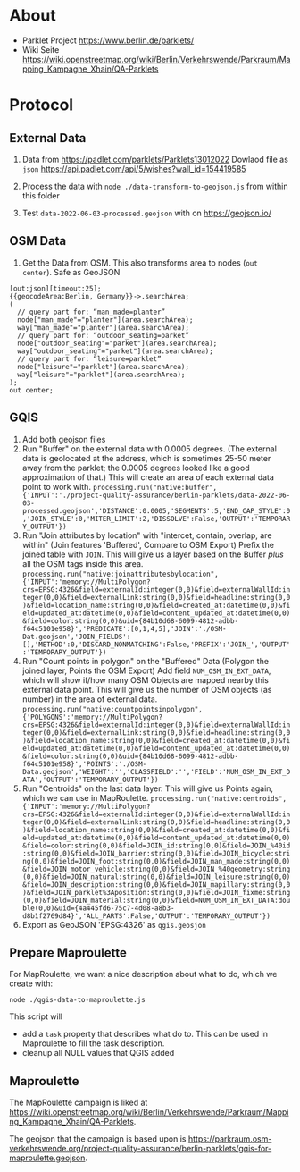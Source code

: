 # About

- Parklet Project https://www.berlin.de/parklets/
- Wiki Seite https://wiki.openstreetmap.org/wiki/Berlin/Verkehrswende/Parkraum/Mapping_Kampagne_Xhain/QA-Parklets

# Protocol

## External Data

1. Data from https://padlet.com/parklets/Parklets13012022
   Dowlaod file as `json` https://api.padlet.com/api/5/wishes?wall_id=154419585

2. Process the data with `node ./data-transform-to-geojson.js` from within this folder

3. Test `data-2022-06-03-processed.geojson` with on https://geojson.io/

## OSM Data

1. Get the Data from OSM. This also transforms area to nodes (`out center`).
   Safe as GeoJSON

```
[out:json][timeout:25];
{{geocodeArea:Berlin, Germany}}->.searchArea;
(
  // query part for: “man_made=planter”
  node["man_made"="planter"](area.searchArea);
  way["man_made"="planter"](area.searchArea);
  // query part for: “outdoor_seating=parket”
  node["outdoor_seating"="parket"](area.searchArea);
  way["outdoor_seating"="parket"](area.searchArea);
  // query part for: “leisure=parklet”
  node["leisure"="parklet"](area.searchArea);
  way["leisure"="parklet"](area.searchArea);
);
out center;
```

## GQIS

1. Add both geojson files
1. Run "Buffer" on the external data with 0.0005 degrees.
   (The external data is geolocated at the address, which is sometimes 25-50 meter away from the parklet; the 0.0005 degrees looked like a good approximation of that.)
   This will create an area of each external data point to work with.
   `processing.run("native:buffer", {'INPUT':'./project-quality-assurance/berlin-parklets/data-2022-06-03-processed.geojson','DISTANCE':0.0005,'SEGMENTS':5,'END_CAP_STYLE':0,'JOIN_STYLE':0,'MITER_LIMIT':2,'DISSOLVE':False,'OUTPUT':'TEMPORARY_OUTPUT'})`
1. Run "Join attributes by location" with "intercet, contain, overlap, are within" (Join features 'Buffered', Compare to OSM Export)
   Prefix the joined table with `JOIN`.
   This will give us a layer based on the Buffer _plus_ all the OSM tags inside this area.
   `processing.run("native:joinattributesbylocation", {'INPUT':'memory://MultiPolygon?crs=EPSG:4326&field=externalId:integer(0,0)&field=externalWallId:integer(0,0)&field=externalLink:string(0,0)&field=headline:string(0,0)&field=location_name:string(0,0)&field=created_at:datetime(0,0)&field=updated_at:datetime(0,0)&field=content_updated_at:datetime(0,0)&field=color:string(0,0)&uid={84b10d68-6099-4812-adbb-f64c5101e958}','PREDICATE':[0,1,4,5],'JOIN':'./OSM-Dat.geojson','JOIN_FIELDS':[],'METHOD':0,'DISCARD_NONMATCHING':False,'PREFIX':'JOIN_','OUTPUT':'TEMPORARY_OUTPUT'})`
1. Run "Count points in polygon" on the "Buffered" Data (Polygon the joined layer, Points the OSM Export)
   Add field `NUM_OSM_IN_EXT_DATA`, which will show if/how many OSM Objects are mapped nearby this external data point.
   This will give us the number of OSM objects (as number) in the area of external data.
   `processing.run("native:countpointsinpolygon", {'POLYGONS':'memory://MultiPolygon?crs=EPSG:4326&field=externalId:integer(0,0)&field=externalWallId:integer(0,0)&field=externalLink:string(0,0)&field=headline:string(0,0)&field=location_name:string(0,0)&field=created_at:datetime(0,0)&field=updated_at:datetime(0,0)&field=content_updated_at:datetime(0,0)&field=color:string(0,0)&uid={84b10d68-6099-4812-adbb-f64c5101e958}','POINTS':'./OSM-Data.geojson','WEIGHT':'','CLASSFIELD':'','FIELD':'NUM_OSM_IN_EXT_DATA','OUTPUT':'TEMPORARY_OUTPUT'})`
1. Run "Centroids" on the last data layer.
   This will give us Points again, which we can use in MapRoulette.
   `processing.run("native:centroids", {'INPUT':'memory://MultiPolygon?crs=EPSG:4326&field=externalId:integer(0,0)&field=externalWallId:integer(0,0)&field=externalLink:string(0,0)&field=headline:string(0,0)&field=location_name:string(0,0)&field=created_at:datetime(0,0)&field=updated_at:datetime(0,0)&field=content_updated_at:datetime(0,0)&field=color:string(0,0)&field=JOIN_id:string(0,0)&field=JOIN_%40id:string(0,0)&field=JOIN_barrier:string(0,0)&field=JOIN_bicycle:string(0,0)&field=JOIN_foot:string(0,0)&field=JOIN_man_made:string(0,0)&field=JOIN_motor_vehicle:string(0,0)&field=JOIN_%40geometry:string(0,0)&field=JOIN_natural:string(0,0)&field=JOIN_leisure:string(0,0)&field=JOIN_description:string(0,0)&field=JOIN_mapillary:string(0,0)&field=JOIN_parklet%3Aposition:string(0,0)&field=JOIN_fixme:string(0,0)&field=JOIN_material:string(0,0)&field=NUM_OSM_IN_EXT_DATA:double(0,0)&uid={4a445fd6-75c7-4d08-a8b3-d8b1f2769d84}','ALL_PARTS':False,'OUTPUT':'TEMPORARY_OUTPUT'})`
1. Export as GeoJSON 'EPSG:4326' as `qgis.geosjon`

## Prepare Maproulette

For MapRoulette, we want a nice description about what to do, which we create with:

`node ./qgis-data-to-maproulette.js`

This script will

- add a `task` property that describes what do to. This can be used in Maproulette to fill the task description.
- cleanup all NULL values that QGIS added

## Maproulette

The MapRoulette campaign is liked at https://wiki.openstreetmap.org/wiki/Berlin/Verkehrswende/Parkraum/Mapping_Kampagne_Xhain/QA-Parklets.

The geojson that the campaign is based upon is https://parkraum.osm-verkehrswende.org/project-quality-assurance/berlin-parklets/gqis-for-maproulette.geojson.
